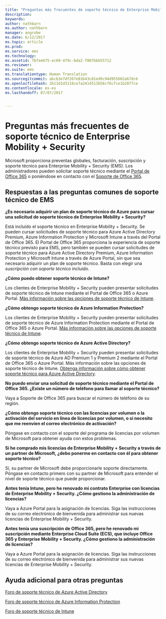 ```yaml
---
title: "Preguntas más frecuentes de soporte técnico de Enterprise Mobility + Security"
description: 
keywords: 
author: nathbarn
ms.author: nathbarn
manager: angrobe
ms.date: 6/12/2017
ms.topic: article
ms.prod: 
ms.service: ems
ms.technology: 
ms.assetid: 7bfee675-ec69-479c-bda2-f807bbb55712
ms.reviewer: 
ms.suite: ems
ms.translationtype: Human Translation
ms.sourcegitcommit: abcb3e7df267e81b43c81ed9c94d955602a67dc6
ms.openlocfilehash: 2b11d1d3118ce7a2414513b56cf6cfce1b2877ce
ms.contentlocale: es-es
ms.lasthandoff: 07/07/2017


---
```


<a id="enterprise-mobility--security-support-faqs" class="xliff"></a>
# Preguntas más frecuentes de soporte técnico de Enterprise Mobility + Security
Microsoft proporciona preventas globales, facturación, suscripción y soporte técnico para Enterprise Mobility + Security (EMS). Los administradores pueden solicitar soporte técnico mediante el [Portal de Office 365](https://portal.office.com/Default.aspx?SkipSspr=true) o poniéndose en contacto con el [Soporte de Office 365](https://support.office.com/article/Contact-Office-365-for-business-support-32a17ca7-6fa0-4870-8a8d-e25ba4ccfd4b?CorrelationId=c1f4c670-18b3-41ec-81c9-e8d383caa6ad).

<a id="answers-to-common-ems-support-questions" class="xliff"></a>
## Respuestas a las preguntas comunes de soporte técnico de EMS

**¿Es necesario adquirir un plan de soporte técnico de Azure para cursar una solicitud de soporte técnico de Enterprise Mobility + Security?**

Está incluido el soporte técnico en Enterprise Mobility + Security. Se pueden cursar solicitudes de soporte técnico para Azure Active Directory Premium, Azure Information Protection y Microsoft Intune a través del Portal de Office 		365. El Portal de Office 365 proporciona la experiencia de soporte técnico previsto para EMS, pero también se pueden cursar solicitudes de soporte técnico para Azure Active Directory Premium, Azure Information Protection y Microsoft Intune a través de Azure Portal, sin que sea necesario adquirir un plan de soporte técnico. Basta con elegir una *suscripción con soporte técnico incluido*.

**¿Cómo puedo obtener soporte técnico de Intune?**

Los clientes de Enterprise Mobility + Security pueden presentar solicitudes de soporte técnico de Intune mediante el Portal de Office 365 o Azure Portal. [Más información sobre las opciones de soporte técnico de Intune](https://docs.microsoft.com/intune/get-support).

**¿Cómo obtengo soporte técnico de Azure Information Protection?**

Los clientes de Enterprise Mobility + Security pueden presentar solicitudes de soporte técnico de Azure Information Protection mediante el Portal de Office 365 o Azure Portal. [Más información sobre las opciones de soporte técnico de Intune](https://docs.microsoft.com/information-protection/get-started/information-support#to-contact-microsoft-support).

**¿Cómo obtengo soporte técnico de Azure Active Directory?**

Los clientes de Enterprise Mobility + Security pueden presentar solicitudes de soporte técnico de Azure AD Premium 1 y Premium 2 mediante el Portal de Office 365 o Azure Portal. Más información sobre las opciones de soporte técnico de Intune. [Obtenga información sobre cómo obtener soporte técnico para Azure Active Directory](https://docs.microsoft.com/azure/active-directory/active-directory-troubleshooting-support-howto).

**No puedo enviar una solicitud de soporte técnico mediante el Portal de Office 365. ¿Existe un número de teléfono para llamar al soporte técnico?**

Vaya a Soporte de Office 365 para buscar el número de teléfono de su región.

**¿Cómo obtengo soporte técnico con las licencias por volumen o la activación del servicio en línea de licencias por volumen, o si necesito que me reenvíen el correo electrónico de activación?**

Póngase en contacto con el soporte del programa de licencias por volumen de Microsoft para obtener ayuda con estos problemas.

 **Si he comprado mis licencias de Enterprise Mobility + Security a través de un partner de Microsoft, ¿debo ponerme en contacto con él para obtener soporte técnico?**

Sí, su partner de Microsoft debe proporcionarle soporte directamente. Póngase en contacto primero con su partner de Microsoft para entender el nivel de soporte técnico que puede proporcionar.

**Antes tenía Intune, pero he renovado mi contrato Enterprise con licencias de Enterprise Mobility + Security. ¿Cómo gestiono la administración de licencias?**

Vaya a Azure Portal para la asignación de licencias. Siga las instrucciones de su correo electrónico de bienvenida para administrar sus nuevas licencias de Enterprise Mobility + Security.

**Antes tenía una suscripción de Office 365, pero he renovado mi suscripción mediante Enterprise Cloud Suite (ECS), que incluye Office 365 y Enterprise Mobility + Security. ¿Cómo gestiono la administración de licencias?**

Vaya a Azure Portal para la asignación de licencias. Siga las instrucciones de su correo electrónico de bienvenida para administrar sus nuevas licencias de Enterprise Mobility + Security.

<a id="additional-help-for-other-questions" class="xliff"></a>
## Ayuda adicional para otras preguntas
[Foro de soporte técnico de Azure Active Directory](https://social.msdn.microsoft.com/forums/home?forum=windowsazuread)

[Foro de soporte técnico de Azure Information Protection](http://www.yammer.com/AskIPTeam)

[Foro de soporte técnico de Intune](https://social.technet.microsoft.com/forums/windows/home?category=microsoftintune)

